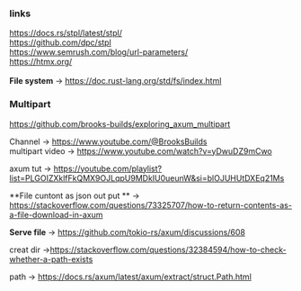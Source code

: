 ### links </br>
https://docs.rs/stpl/latest/stpl/   </br>
https://github.com/dpc/stpl    </br>
https://www.semrush.com/blog/url-parameters/    </br>
https://htmx.org/    </br>
    </br>
**File system** &rarr; https://doc.rust-lang.org/std/fs/index.html
### Multipart
https://github.com/brooks-builds/exploring_axum_multipart    </br>

Channel -> https://www.youtube.com/@BrooksBuilds    </br>
multipart video -> https://www.youtube.com/watch?v=yDwuDZ9mCwo    </br>


axum  tut -> https://youtube.com/playlist?list=PLGOIZXklfFkQMX9OJLqpU9MDkIU0ueunW&si=blOJUHUtDXEq21Ms </br>


**File cuntont as json out put ** &rarr; https://stackoverflow.com/questions/73325707/how-to-return-contents-as-a-file-download-in-axum

**Serve file** &rarr; https://github.com/tokio-rs/axum/discussions/608



creat dir  &rarr;https://stackoverflow.com/questions/32384594/how-to-check-whether-a-path-exists


path &rarr;  https://docs.rs/axum/latest/axum/extract/struct.Path.html
